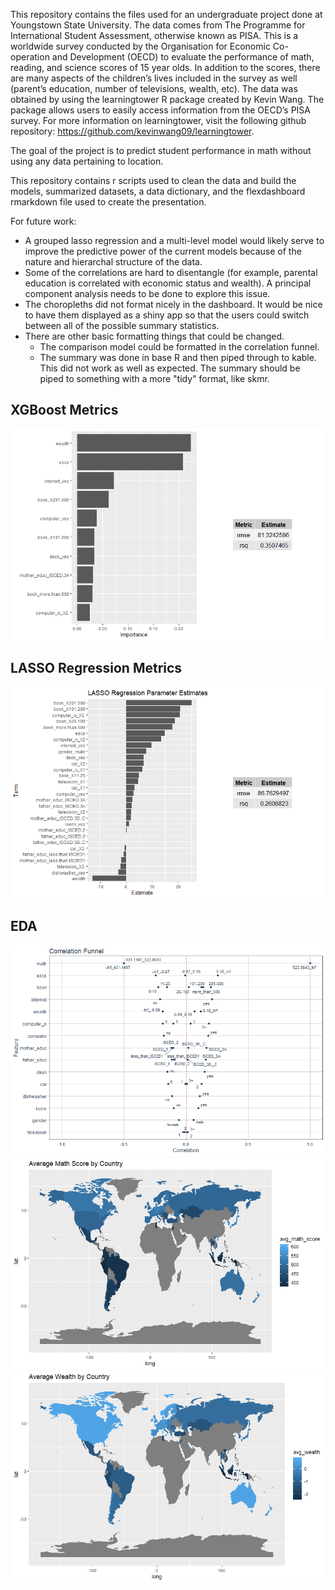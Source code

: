 This repository contains the files used for an undergraduate project done at Youngstown State University. The data comes from The Programme for International Student Assessment, otherwise known as PISA. This is a worldwide survey conducted by the Organisation for Economic Co-operation and Development (OECD) to evaluate the performance of math, reading, and science scores of 15 year olds. In addition to the scores, there are many aspects of the children’s lives included in the survey as well (parent’s education, number of televisions, wealth, etc). The data was obtained by using the learningtower R package created by Kevin Wang. The package allows users to easily access information from the OECD’s PISA survey. For more information on learningtower, visit the following github repository: https://github.com/kevinwang09/learningtower.

The goal of the project is to predict student performance in math without using any data pertaining to location.

This repository contains r scripts used to clean the data and build the models, summarized datasets, a data dictionary, and the flexdashboard rmarkdown file used to create the presentation.

For future work:
* A grouped lasso regression and a multi-level model would likely serve to improve the predictive power of the current models because of the nature and hierarchal structure of the data.
* Some of the correlations are hard to disentangle (for example, parental education is correlated with economic status and wealth). A principal component analysis needs to be done to explore this issue.
* The choropleths did not format nicely in the dashboard. It would be nice to have them displayed as a shiny app so that the users could switch between all of the possible summary statistics.
* There are other basic formatting things that could be changed.
  * The comparison model could be formatted in the correlation funnel.
  * The summary was done in base R and then piped through to kable. This did not work as well as expected. The summary should be piped to something with a more "tidy" format, like skmr.

## XGBoost Metrics
![1](https://github.com/StephenODea54/PISA/blob/main/plots/XGBoost_Metrics.png)

## LASSO Regression Metrics
![2](https://github.com/StephenODea54/PISA/blob/main/plots/Lasso_Metrics.png)

## EDA
![3](https://github.com/StephenODea54/PISA/blob/main/plots/Correlation_Funnel.png)
![4](https://github.com/StephenODea54/PISA/blob/main/plots/Math_Score_By_Country.png)
![5](https://github.com/StephenODea54/PISA/blob/main/plots/Average_Wealth_By_Country.png)
